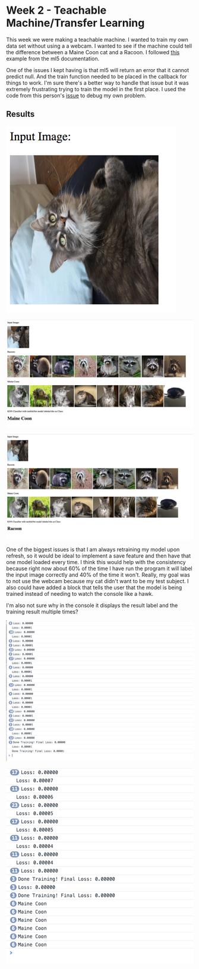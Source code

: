 # Week 2 - Teachable Machine/Transfer Learning

This week we were making a teachable machine. I wanted to train my own data set without using a a webcam. I wanted to see if the machine could tell the difference between a Maine Coon cat and a Racoon. I followed [this](https://ml5js.org/docs/training-introduction) example from the ml5 documentation.

One of the issues I kept having is that ml5 will return an error that it cannot predict null. And the train function needed to be placed in the callback for things to work. I'm sure there's a better way to handle that issue but it was extremely frustrating trying to train the model in the first place. I used the code from this person's [issue](https://github.com/ml5js/ml5-library/issues/185) to debug my own problem.

## Results

![input](https://github.com/camilleweins/machine-learning-blog/blob/master/week02-blog/images/input.png?raw=true)

![result](https://github.com/camilleweins/machine-learning-blog/blob/master/week02-blog/images/mainecoon.png?raw=true)

![result](https://github.com/camilleweins/machine-learning-blog/blob/master/week02-blog/images/racoon.png?raw=true)

One of the biggest issues is that I am always retraining my model upon refresh, so it would be ideal to implement a save feature and then have that one model loaded every time. I think this would help with the consistency because right now about 60% of the time I have run the program it will label the input image correctly and 40% of the time it won't. Really, my goal was to not use the webcam because my cat didn't want to be my test subject. I also could have added a block that tells the user that the model is being trained instead of needing to watch the console like a hawk.

I'm also not sure why in the console it displays the result label and the training result multiple times?

![console image 1](https://github.com/camilleweins/machine-learning-blog/blob/master/week02-blog/images/console-msg1.png?raw=true)

![Image of error 2](https://github.com/camilleweins/machine-learning-blog/blob/master/week02-blog/images/console-msg2.png?raw=true)
